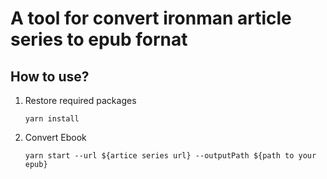 # A tool for convert ironman article series to epub fornat

## How to use?

1. Restore required packages

    ```
    yarn install
    ```

1. Convert Ebook

    ```
    yarn start --url ${artice series url} --outputPath ${path to your epub}
    ```
